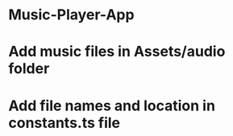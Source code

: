 # Music-Player-App

# Add music files in Assets/audio folder

# Add file names and location in constants.ts file
